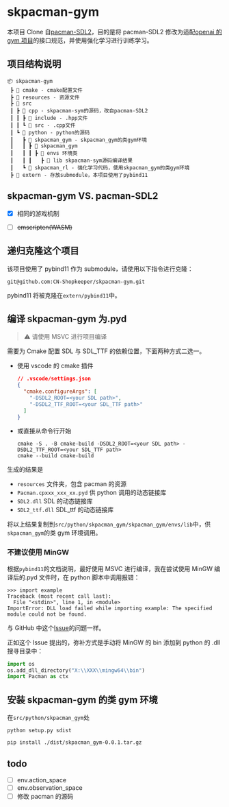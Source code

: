 # skpacman-gym

本项目 Clone 自[pacman-SDL2](https://github.com/CN-Shopkeeper/pacman-SDL2)，目的是将 pacman-SDL2
修改为适配[openai 的 gym 项目](https://gymnasium.farama.org/)的接口规范，并使用强化学习进行训练学习。

## 项目结构说明

```
📦 skpacman-gym
 ┣ 📂 cmake - cmake配置文件
 ┣ 📂 resources - 资源文件
 ┣ 📂 src
 ┃ ┣ 📂 cpp - skpacman-sym的源码，改自pacman-SDL2
 ┃ ┃ ┣ 📂 include - .hpp文件
 ┃ ┃ ┗ 📂 src - .cpp文件
 ┃ ┗ 📂 python - python的源码
 ┃   ┣ 📂 skpacman_gym - skpacman_gym的类gym环境
 ┃   ┃ ┣ 📂 skpacman_gym
 ┃   ┃ ┃ ┣ 📂 envs 环境类
 ┃   ┃ ┃   ┣ 📂 lib skpacman-sym源码编译结果
 ┃   ┗ 📂 skpacman_rl - 强化学习代码，使用skpacman_gym的类gym环境
 ┣ 📂 extern - 存放submodule，本项目使用了pybind11
```

## skpacman-gym VS. pacman-SDL2

- [x] 相同的游戏机制

- [ ] ~~emscripten(WASM)~~

## 递归克隆这个项目

该项目使用了 pybind11 作为 submodule，请使用以下指令进行克隆：

```shell
git@github.com:CN-Shopkeeper/skpacman-gym.git
```

pybind11 将被克隆在`extern/pybind11`中。

## 编译 skpacman-gym 为.pyd

> :warning: 请使用 MSVC 进行项目编译

需要为 Cmake 配置 SDL 与 SDL_TTF 的依赖位置，下面两种方式二选一。

- 使用 vscode 的 cmake 插件

  ```json
  // .vscode/settings.json
  {
    "cmake.configureArgs": [
      "-DSDL2_ROOT=<your SDL path>",
      "-DSDL2_TTF_ROOT=<your SDL_TTF path>"
    ]
  }
  ```

- 或直接从命令行开始

  ```shell
  cmake -S . -B cmake-build -DSDL2_ROOT=<your SDL path> -DSDL2_TTF_ROOT=<your SDL_TTF path>
  cmake --build cmake-build
  ```

生成的结果是

- `resources` 文件夹，包含 pacman 的资源
- `Pacman.cpxxx_xxx_xx.pyd` 供 python 调用的动态链接库
- `SDL2.dll` SDL 的动态链接库
- `SDL2_ttf.dll` SDL_ttf 的动态链接库

将以上结果复制到`src/python/skpacman_gym/skpacman_gym/envs/lib`中，供`skpacman_gym`的类 gym 环境调用。

### 不建议使用 MinGW

根据`pybind11`的文档说明，最好使用 MSVC 进行编译，我在尝试使用 MinGW 编译后的.pyd 文件时，在 python 脚本中调用报错：

```shell
>>> import example
Traceback (most recent call last):
  File "<stdin>", line 1, in <module>
ImportError: DLL load failed while importing example: The specified module could not be found.
```

与 GitHub 中这个[Issue](https://github.com/pybind/pybind11/issues/2010)的问题一样。

正如这个 Issue 提出的，弥补方式是手动将 MinGW 的 bin 添加到 python 的 .dll 搜寻目录中：

```python
import os
os.add_dll_directory("X:\\XXX\\mingw64\\bin")
import Pacman as ctx
```

## 安装 skpacman-gym 的类 gym 环境

在`src/python/skpacman_gym`处

```commandline
python setup.py sdist

pip install ./dist/skpacman_gym-0.0.1.tar.gz
```

## todo

- [ ] env.action_space
- [ ] env.observation_space
- [ ] 修改 pacman 的源码
